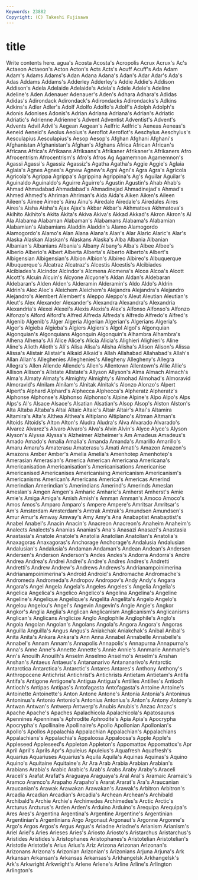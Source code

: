 ```yaml
---
Keywords: 23882 
Copyright: (C) Takeshi Fujisawa
---
```


# title

Write contents here.
agua's Acosta Acosta's Acropolis Acrux
Acrux's Ac's Actaeon Actaeon's Acton Acton's Acts Acts's Acuff Acuff's
Ada Adam Adam's Adams Adams's Adan Adana Adana's Adan's Adar
Adar's Ada's Adas Addams Addams's Adderley Adderley's Addie Addie's Addison
Addison's Adela Adelaide Adelaide's Adela's Adele Adele's Adeline Adeline's Aden
Adenauer Adenauer's Aden's Adhara Adhara's Adidas Adidas's Adirondack Adirondack's Adirondacks
Adirondacks's Adkins Adkins's Adler Adler's Adolf Adolfo Adolfo's Adolf's Adolph
Adolph's Adonis Adonises Adonis's Adrian Adriana Adriana's Adrian's Adriatic Adriatic's
Adrienne Adrienne's Advent Adventist Adventist's Advent's Advents Advil Advil's Aegean
Aegean's Aelfric Aelfric's Aeneas Aeneas's Aeneid Aeneid's Aeolus Aeolus's Aeroflot
Aeroflot's Aeschylus Aeschylus's Aesculapius Aesculapius's Aesop Aesop's Afghan Afghani Afghani's
Afghanistan Afghanistan's Afghan's Afghans Africa African African's Africans Africa's Afrikaans
Afrikaans's Afrikaner Afrikaner's Afrikaners Afro Afrocentrism Afrocentrism's Afro's Afros Ag
Agamemnon Agamemnon's Agassi Agassi's Agassiz Agassiz's Agatha Agatha's Aggie Aggie's
Aglaia Aglaia's Agnes Agnes's Agnew Agnew's Agni Agni's Agra Agra's
Agricola Agricola's Agrippa Agrippa's Agrippina Agrippina's Ag's Aguilar Aguilar's Aguinaldo
Aguinaldo's Aguirre Aguirre's Agustin Agustin's Ahab Ahab's Ahmad Ahmadabad Ahmadabad's
Ahmadinejad Ahmadinejad's Ahmad's Ahmed Ahmed's Ahriman Ahriman's Aida Aida's Aiken
Aiken's Aileen Aileen's Aimee Aimee's Ainu Ainu's Airedale Airedale's Airedales
Aires Aires's Aisha Aisha's Ajax Ajax's Akbar Akbar's Akhmatova Akhmatova's
Akihito Akihito's Akita Akita's Akiva Akiva's Akkad Akkad's Akron Akron's
Al Ala Alabama Alabaman Alabaman's Alabamans Alabama's Alabamian Alabamian's Alabamians
Aladdin Aladdin's Alamo Alamogordo Alamogordo's Alamo's Alan Alana Alana's Alan's
Alar Alaric Alaric's Alar's Alaska Alaskan Alaskan's Alaskans Alaska's Alba
Albania Albanian Albanian's Albanians Albania's Albany Albany's Alba's Albee Albee's
Alberio Alberio's Albert Alberta Alberta's Alberto Alberto's Albert's Albigensian Albigensian's
Albion Albion's Albireo Albireo's Albuquerque Albuquerque's Alcatraz Alcatraz's Alcestis Alcestis's
Alcibiades Alcibiades's Alcindor Alcindor's Alcmena Alcmena's Alcoa Alcoa's Alcott Alcott's
Alcuin Alcuin's Alcyone Alcyone's Aldan Aldan's Aldebaran Aldebaran's Alden Alden's
Alderamin Alderamin's Aldo Aldo's Aldrin Aldrin's Alec Alec's Aleichem Aleichem's
Alejandra Alejandra's Alejandro Alejandro's Alembert Alembert's Aleppo Aleppo's Aleut Aleutian
Aleutian's Aleut's Alex Alexander Alexander's Alexandra Alexandra's Alexandria Alexandria's Alexei
Alexei's Alexis Alexis's Alex's Alfonso Alfonso's Alfonzo Alfonzo's Alford Alford's
Alfred Alfreda Alfreda's Alfredo Alfredo's Alfred's Algenib Algenib's Alger Algeria
Algerian Algerian's Algerians Algeria's Alger's Algieba Algieba's Algiers Algiers's Algol
Algol's Algonquian Algonquian's Algonquians Algonquin Algonquin's Alhambra Alhambra's Alhena Alhena's
Ali Alice Alice's Alicia Alicia's Alighieri Alighieri's Aline Aline's Alioth
Alioth's Ali's Alisa Alisa's Alisha Alisha's Alison Alison's Alissa Alissa's
Alistair Alistair's Alkaid Alkaid's Allah Allahabad Allahabad's Allah's Allan Allan's
Alleghenies Alleghenies's Allegheny Allegheny's Allegra Allegra's Allen Allende Allende's Allen's
Allentown Allentown's Allie Allie's Allison Allison's Allstate Allstate's Allyson Allyson's
Alma Almach Almach's Alma's Almaty Almaty's Almighty Almighty's Almohad Almohad's
Almoravid Almoravid's Alnilam Alnilam's Alnitak Alnitak's Alonzo Alonzo's Alpert Alpert's
Alphard Alphard's Alphecca Alphecca's Alpheratz Alpheratz's Alphonse Alphonse's Alphonso Alphonso's
Alpine Alpine's Alpo Alpo's Alps Alps's Al's Alsace Alsace's Alsatian
Alsatian's Alsop Alsop's Alston Alston's Alta Altaba Altaba's Altai Altaic
Altaic's Altair Altair's Altai's Altamira Altamira's Alta's Althea Althea's Altiplano
Altiplano's Altman Altman's Altoids Altoids's Alton Alton's Aludra Aludra's Alva
Alvarado Alvarado's Alvarez Alvarez's Alvaro Alvaro's Alva's Alvin Alvin's Alyce
Alyce's Alyson Alyson's Alyssa Alyssa's Alzheimer Alzheimer's Am Amadeus Amadeus's
Amado Amado's Amalia Amalia's Amanda Amanda's Amarillo Amarillo's Amaru Amaru's
Amaterasu Amaterasu's Amati Amati's Amazon Amazon's Amazons Amber Amber's Amelia
Amelia's Amenhotep Amenhotep's Amerasian Amerasian's America American Americana Americana's Americanisation
Americanisation's Americanisations Americanise Americanised Americanises Americanising Americanism Americanism's Americanisms American's
Americans America's Americas Amerind Amerindian Amerindian's Amerindians Amerind's Amerinds Ameslan
Ameslan's Amgen Amgen's Amharic Amharic's Amherst Amherst's Amie Amie's Amiga
Amiga's Amish Amish's Amman Amman's Amoco Amoco's Amos Amos's Amparo
Amparo's Ampere Ampere's Amritsar Amritsar's Am's Amsterdam Amsterdam's Amtrak Amtrak's
Amundsen Amundsen's Amur Amur's Amway Amway's Amy Amy's Ana Anabaptist
Anabaptist's Anabel Anabel's Anacin Anacin's Anacreon Anacreon's Anaheim Anaheim's Analects
Analects's Ananias Ananias's Ana's Anasazi Anasazi's Anastasia Anastasia's Anatole Anatole's
Anatolia Anatolian Anatolian's Anatolia's Anaxagoras Anaxagoras's Anchorage Anchorage's Andalusia Andalusian
Andalusian's Andalusia's Andaman Andaman's Andean Andean's Andersen Andersen's Anderson Anderson's
Andes Andes's Andorra Andorra's Andre Andrea Andrea's Andrei Andrei's Andre's
Andres Andres's Andretti Andretti's Andrew Andrew's Andrews Andrews's Andrianampoinimerina Andrianampoinimerina's
Android Android's Andromache Andromache's Andromeda Andromeda's Andropov Andropov's Andy Andy's
Angara Angara's Angel Angela Angela's Angeles Angeles's Angelia Angelia's Angelica
Angelica's Angelico Angelico's Angelina Angelina's Angeline Angeline's Angelique Angelique's Angelita
Angelita's Angelo Angelo's Angelou Angelou's Angel's Angevin Angevin's Angie Angie's
Angkor Angkor's Anglia Anglia's Anglican Anglicanism Anglicanism's Anglicanisms Anglican's Anglicans
Anglicize Anglo Anglophile Anglophile's Anglo's Angola Angolan Angolan's Angolans Angola's
Angora Angora's Angoras Anguilla Anguilla's Angus Angus's Aniakchak Aniakchak's Anibal
Anibal's Anita Anita's Ankara Ankara's Ann Anna Annabel Annabelle Annabelle's
Annabel's Annam Annam's Annapolis Annapolis's Annapurna Annapurna's Anna's Anne Anne's
Annette Annette's Annie Annie's Annmarie Annmarie's Ann's Anouilh Anouilh's Anselm
Anselmo Anselmo's Anselm's Anshan Anshan's Antaeus Antaeus's Antananarivo Antananarivo's Antarctic
Antarctica Antarctica's Antarctic's Antares Antares's Anthony Anthony's Anthropocene Antichrist Antichrist's
Antichrists Antietam Antietam's Antifa Antifa's Antigone Antigone's Antigua Antigua's Antilles
Antilles's Antioch Antioch's Antipas Antipas's Antofagasta Antofagasta's Antoine Antoine's Antoinette
Antoinette's Anton Antone Antone's Antonia Antonia's Antoninus Antoninus's Antonio Antonio's
Antonius Antonius's Anton's Antony Antony's Antwan Antwan's Antwerp Antwerp's Anubis
Anubis's Anzac Anzac's Apache Apache's Apaches Apalachicola Apalachicola's Apatosaurus Apennines
Apennines's Aphrodite Aphrodite's Apia Apia's Apocrypha Apocrypha's Apollinaire Apollinaire's Apollo
Apollonian Apollonian's Apollo's Apollos Appalachia Appalachian Appalachian's Appalachians Appalachians's Appalachia's
Appaloosa Appaloosa's Apple Apple's Appleseed Appleseed's Appleton Appleton's Appomattox Appomattox's
Apr April April's Aprils Apr's Apuleius Apuleius's Aquafresh Aquafresh's Aquarius
Aquariuses Aquarius's Aquila Aquila's Aquinas Aquinas's Aquino Aquino's Aquitaine Aquitaine's
Ar Ara Arab Arabia Arabian Arabian's Arabians Arabia's Arabic Arabic's
Arab's Arabs Araby Araby's Araceli Araceli's Arafat Arafat's Araguaya Araguaya's
Aral Aral's Aramaic Aramaic's Aramco Aramco's Arapaho Arapaho's Ararat Ararat's
Ara's Araucanian Araucanian's Arawak Arawakan Arawakan's Arawak's Arbitron Arbitron's Arcadia
Arcadian Arcadian's Arcadia's Archean Archean's Archibald Archibald's Archie Archie's Archimedes
Archimedes's Arctic Arctic's Arcturus Arcturus's Arden Arden's Arduino Arduino's Arequipa
Arequipa's Ares Ares's Argentina Argentina's Argentine Argentine's Argentinian Argentinian's Argentinians
Argo Argonaut Argonaut's Argonne Argonne's Argo's Argos Argos's Argus Argus's
Ariadne Ariadne's Arianism Arianism's Ariel Ariel's Aries Arieses Aries's Ariosto
Ariosto's Aristarchus Aristarchus's Aristides Aristides's Aristophanes Aristophanes's Aristotelian Aristotelian's Aristotle
Aristotle's Arius Arius's Ariz Arizona Arizonan Arizonan's Arizonans Arizona's Arizonian
Arizonian's Arizonians Arjuna Arjuna's Ark Arkansan Arkansan's Arkansas Arkansas's Arkhangelsk
Arkhangelsk's Ark's Arkwright Arkwright's Arlene Arlene's Arline Arline's Arlington Arlington's
